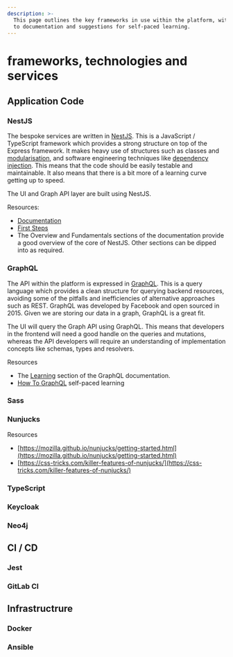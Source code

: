 ```yaml
---
description: >-
  This page outlines the key frameworks in use within the platform, with links
  to documentation and suggestions for self-paced learning.
---
```


# frameworks, technologies and services

## Application Code

### NestJS

The bespoke services are written in [NestJS](https://nestjs.com/). This is a JavaScript / TypeScript framework which provides a strong structure on top of the Express framework. It makes heavy use of structures such as classes and [modularisation](https://docs.nestjs.com/modules), and software engineering techniques like [dependency injection](https://docs.nestjs.com/providers). This means that the code should be easily testable and maintainable. It also means that there is a bit more of a learning curve getting up to speed.

The UI and Graph API layer are built using NestJS.

Resources:

* [Documentation](https://docs.nestjs.com/)
* [First Steps](https://docs.nestjs.com/first-steps)
* The Overview and Fundamentals sections of the documentation provide a good overview of the core of NestJS. Other sections can be dipped into as required.

### GraphQL

The API within the platform is expressed in [GraphQL](https://graphql.org/). This is a query language which provides a clean structure for querying backend resources, avoiding some of the pitfalls and inefficiencies of alternative approaches such as REST. GraphQL was developed by Facebook and open sourced in 2015. Given we are storing our data in a graph, GraphQL is a great fit.

The UI will query the Graph API using GraphQL. This means that developers in the frontend will need a good handle on the queries and mutations, whereas the API developers will require an understanding of implementation concepts like schemas, types and resolvers.

Resources

* The [Learning](https://graphql.org/learn/) section of the GraphQL documentation.
* [How To GraphQL](https://www.howtographql.com/) self-paced learning

### Sass



### Nunjucks

Resources

* [https://mozilla.github.io/nunjucks/getting-started.html](https://mozilla.github.io/nunjucks/getting-started.html)
* [https://css-tricks.com/killer-features-of-nunjucks/](https://css-tricks.com/killer-features-of-nunjucks/)

### TypeScript



### Keycloak



### Neo4j



## CI / CD

### Jest



### GitLab CI



## Infrastructrure

### Docker



### Ansible











